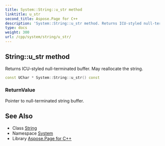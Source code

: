 ```yaml
---
title: System::String::u_str method
linktitle: u_str
second_title: Aspose.Page for C++
description: 'System::String::u_str method. Returns ICU-styled null-terminated buffer. May reallocate the string in C++.'
type: docs
weight: 300
url: /cpp/system/string/u_str/
---
```

## String::u_str method


Returns ICU-styled null-terminated buffer. May reallocate the string.

```cpp
const UChar * System::String::u_str() const
```


### ReturnValue

Pointer to null-terminated string buffer.

## See Also

* Class [String](../)
* Namespace [System](../../)
* Library [Aspose.Page for C++](../../../)
